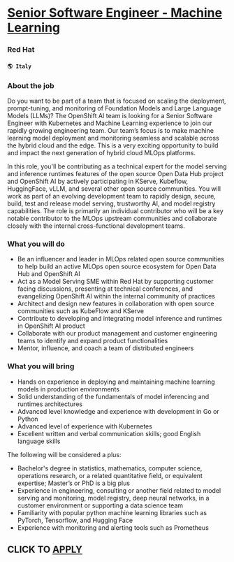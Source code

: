 # [Senior Software Engineer - Machine Learning](https://www.remotewlb.com/apply/senior-software-engineer-machine-learning-84479)  
### Red Hat  
#### `🌎 Italy`  

### About the job

Do you want to be part of a team that is focused on scaling the deployment, prompt-tuning, and monitoring of Foundation Models and Large Language Models (LLMs)? The OpenShift AI team is looking for a Senior Software Engineer with Kubernetes and Machine Learning experience to join our rapidly growing engineering team. Our team’s focus is to make machine learning model deployment and monitoring seamless and scalable across the hybrid cloud and the edge. This is a very exciting opportunity to build and impact the next generation of hybrid cloud MLOps platforms.

In this role, you'll be contributing as a technical expert for the model serving and inference runtimes features of the open source Open Data Hub project and OpenShift AI by actively participating in KServe, Kubeflow, HuggingFace, vLLM, and several other open source communities. You will work as part of an evolving development team to rapidly design, secure, build, test and release model serving, trustworthy AI, and model registry capabilities. The role is primarily an individual contributor who will be a key notable contributor to the MLOps upstream communities and collaborate closely with the internal cross-functional development teams.

### What you will do

  * Be an influencer and leader in MLOps related open source communities to help build an active MLOps open source ecosystem for Open Data Hub and OpenShift AI
  * Act as a Model Serving SME within Red Hat by supporting customer facing discussions, presenting at technical conferences, and evangelizing OpenShift AI within the internal community of practices
  * Architect and design new features in collaboration with open source communities such as KubeFlow and KServe
  * Contribute to developing and integrating model inference and runtimes in OpenShift AI product
  * Collaborate with our product management and customer engineering teams to identify and expand product functionalities
  * Mentor, influence, and coach a team of distributed engineers

### What you will bring

  * Hands on experience in deploying and maintaining machine learning models in production environments
  * Solid understanding of the fundamentals of model inferencing and runtimes architectures
  * Advanced level knowledge and experience with development in Go or Python
  * Advanced level of experience with Kubernetes
  * Excellent written and verbal communication skills; good English language skills

The following will be considered a plus:

  * Bachelor's degree in statistics, mathematics, computer science, operations research, or a related quantitative field, or equivalent expertise; Master’s or PhD is a big plus
  * Experience in engineering, consulting or another field related to model serving and monitoring, model registry, deep neural networks, in a customer environment or supporting a data science team
  * Familiarity with popular python machine learning libraries such as PyTorch, Tensorflow, and Hugging Face
  * Experience with monitoring and alerting tools such as Prometheus

  
## CLICK TO [APPLY](https://www.remotewlb.com/apply/senior-software-engineer-machine-learning-84479)

